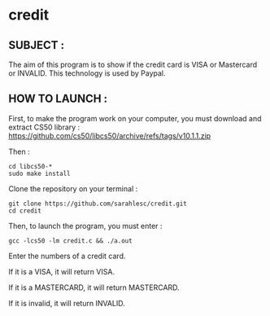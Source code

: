 # credit

## SUBJECT :
The aim of this program is to show if the credit card is VISA or Mastercard or INVALID.
This technology is used by Paypal.

## HOW TO LAUNCH :

First, to make the program work on your computer, you must download and extract CS50 library : https://github.com/cs50/libcs50/archive/refs/tags/v10.1.1.zip

Then :
```
cd libcs50-*
sudo make install
```

Clone the repository on your terminal :
```
git clone https://github.com/sarahlesc/credit.git
cd credit
```
Then, to launch the program, you must enter :
```
gcc -lcs50 -lm credit.c && ./a.out
```
Enter the numbers of a credit card.

If it is a VISA, it will return VISA.

If it is a MASTERCARD, it will return MASTERCARD.

If it is invalid, it will return INVALID.
